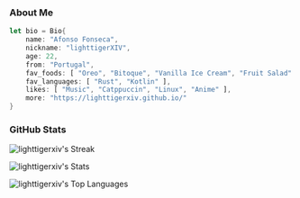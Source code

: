 ### About Me

```rust
let bio = Bio{
    name: "Afonso Fonseca",
    nickname: "lighttigerXIV",
    age: 22,
    from: "Portugal",
    fav_foods: [ "Oreo", "Bitoque", "Vanilla Ice Cream", "Fruit Salad" ],
    fav_languages: [ "Rust", "Kotlin" ],
    likes: [ "Music", "Catppuccin", "Linux", "Anime" ],
    more: "https://lighttigerxiv.github.io/"
}
```

### GitHub Stats
<div>
    
![lighttigerxiv's Streak](https://github-readme-streak-stats.herokuapp.com/?user=lighttigerxiv&theme=dracula&hide_border=true)
</div>
<div>
    
![lighttigerxiv's Stats](https://github-readme-stats.vercel.app/api?username=lighttigerxiv&theme=dracula&show_icons=true&hide_border=true&count_private=true)
</div>

<div>
    
![lighttigerxiv's Top Languages](https://github-readme-stats.vercel.app/api/top-langs/?username=lighttigerxiv&theme=dracula&show_icons=true&hide_border=true&layout=compact)
</div>

